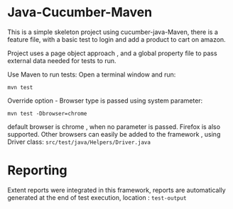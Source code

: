 # Java-Cucumber-Maven
This is a simple skeleton project using cucumber-java-Maven, there is a feature file, with a 
basic test to login and add a product to cart on amazon.

Project uses a page object approach , and a global property file to pass external data needed for tests to run.

Use Maven to run tests:
Open a terminal window and run:

`mvn test`

Override option - Browser type is passed using system parameter:

`mvn test -Dbrowser=chrome`

default browser is chrome , when no parameter is passed. Firefox is also supported. 
Other browsers can easily be added to the framework , using Driver class:
`src/test/java/Helpers/Driver.java`

# Reporting

Extent reports were integrated in this framework, reports are automatically generated at the end of test execution,
location : `test-output`